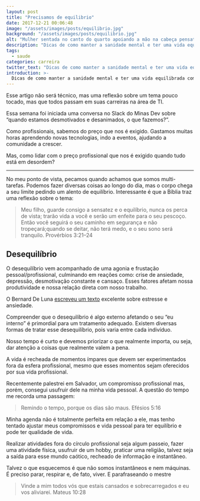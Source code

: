 ```yaml
---
layout: post
title: "Precisamos de equilibrio"
date: 2017-12-21 00:06:48
image: "/assets/images/posts/equilibrio.jpg"
background: "/assets/images/posts/equilibrio.jpg"
alt: "Mulher sentada no canto do quarto apoiando a mão na cabeça pensativa"
description: "Dicas de como manter a sanidade mental e ter uma vida equilibrada com seu trabalho, lazer e o mais importante sua saúde."
tags:
  - saude
categories: carreira
twitter_text: "Dicas de como manter a sanidade mental e ter uma vida equilibrada com seu trabalho, lazer e o mais importante sua saúde."
introduction: >-
  Dicas de como manter a sanidade mental e ter uma vida equilibrada com seu trabalho, lazer e o mais importante sua saúde.
---
```


Esse artigo não será técnico, mas uma reflexão sobre um tema pouco tocado, mas que todos passam em suas carreiras na área de TI.

Essa semana foi iniciada uma conversa no Slack do Minas Dev sobre “quando estamos desmotivados e desanimados, o que fazemos?”.

Como profissionais, sabemos do preço que nos é exigido. Gastamos muitas horas aprendendo novas tecnologias, indo a eventos, ajudando a comunidade a crescer.

Mas, como lidar com o preço profissional que nos é exigido quando tudo está em desordem?

---

No meu ponto de vista, pecamos quando achamos que somos multi-tarefas. Podemos fazer diversas coisas ao longo do dia, mas o corpo chega a seu limite pedindo um alento de equilíbrio. Interessante é que a Bíblia traz uma reflexão sobre o tema:

> Meu filho, guarde consigo a sensatez e o equilíbrio, nunca os perca de vista; trarão vida a você e serão um enfeite para o seu pescoço. Então você seguirá o seu caminho em segurança e não tropeçará;quando se deitar, não terá medo, e o seu sono será tranquilo. Provérbios 3:21–24

## Desequilíbrio

O desequilíbrio vem acompanhado de uma agonia e frustação pessoal/profissional, culminando em reações como: crise de ansiedade, depressão, desmotivação constante e cansaço. Esses fatores afetam nossa produtividade e nossa relação direta com nosso trabalho.

O Bernard De Luna [escreveu um texto](https://medium.com/@bernarddeluna/ol%C3%A1-devs-precisamos-falar-sobre-estresse-e-ansiedade-bde1b04f897e) excelente sobre estresse e ansiedade.

Compreender que o desequilíbrio é algo externo afetando o seu “eu interno” é primordial para um tratamento adequado. Existem diversas formas de tratar esse desequilíbrio, pois varia entre cada indivíduo.

Nosso tempo é curto e devemos priorizar o que realmente importa, ou seja, dar atenção a coisas que realmente valem a pena.

A vida é recheada de momentos ímpares que devem ser experimentados fora da esfera profissional, mesmo que esses momentos sejam oferecidos por sua vida profissional.

Recentemente palestrei em Salvador, um compromisso profissional mas, porém, consegui usufruir dele na minha vida pessoal. A questão do tempo me recorda uma passagem:

> Remindo o tempo, porque os dias são maus. Efésios 5:16

Minha agenda não é totalmente perfeita em relação a ele, mas tenho tentado ajustar meus compromissos e vida pessoal para ter equilíbrio e pode ter qualidade de vida.

Realizar atividades fora do círculo profissional seja algum passeio, fazer uma atividade física, usufruir de um hobby, praticar uma religião, talvez seja a saída para esse mundo caótico, recheado de informação e instantâneo.

Talvez o que esquecemos é que não somos instantâneos e nem máquinas. É preciso parar, respirar e, de fato, viver. E parafraseando o mestre

> Vinde a mim todos vós que estais cansados e sobrecarregados e eu vos aliviarei. Mateus 10:28
